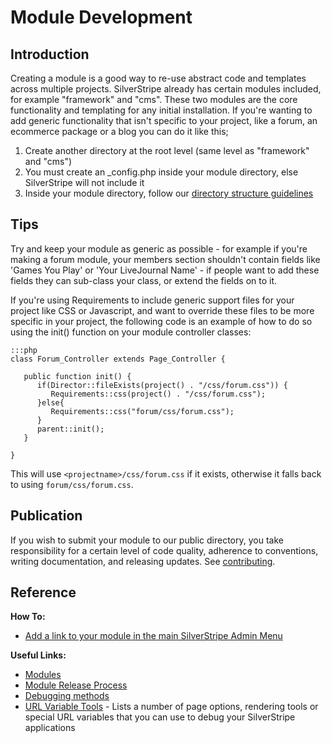 # Module Development

## Introduction

Creating a module is a good way to re-use abstract code and templates across multiple projects. SilverStripe already has
certain modules included, for example "framework" and "cms". These two modules are the core functionality and
templating for any initial installation. If you're wanting to add generic functionality that isn't specific to your
project, like a forum, an ecommerce package or a blog you can do it like this;

1.  Create another directory at the root level (same level as "framework" and "cms")
2.  You must create an _config.php inside your module directory, else SilverStripe will not include it
3.  Inside your module directory, follow our [directory structure guidelines](/topics/directory-structure#module_structure)

## Tips

Try and keep your module as generic as possible - for example if you're making a forum module, your members section
shouldn't contain fields like 'Games You Play' or 'Your LiveJournal Name' - if people want to add these fields they can
sub-class your class, or extend the fields on to it.

If you're using Requirements to include generic support files for your project like CSS or Javascript, and want to
override these files to be more specific in your project, the following code is an example of how to do so using the
init() function on your module controller classes:

	:::php
	class Forum_Controller extends Page_Controller {
	
	   public function init() {
	      if(Director::fileExists(project() . "/css/forum.css")) {
	         Requirements::css(project() . "/css/forum.css");
	      }else{
	         Requirements::css("forum/css/forum.css");
	      }
	      parent::init();	
	   }
	
	}


This will use `<projectname>/css/forum.css` if it exists, otherwise it falls back to using `forum/css/forum.css`.

## Publication

If you wish to submit your module to our public directory, you take responsibility for a certain level of code quality,
adherence to conventions, writing documentation, and releasing updates. See [contributing](/misc/contributing).

## Reference

**How To:**

*  [Add a link to your module in the main SilverStripe Admin Menu](/reference/modeladmin)

**Useful Links:**

*  [Modules](modules)
*  [Module Release Process](/misc/module-release-process)
*  [Debugging methods](/topics/debugging)
*  [URL Variable Tools](/reference/urlvariabletools) - Lists a number of page options, rendering tools or special URL variables that you can use to debug your SilverStripe applications
